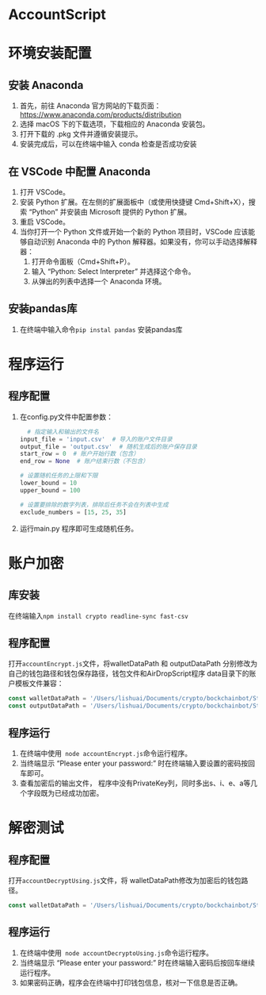 # AccountScript

# 环境安装配置
## 安装 Anaconda
1. 首先，前往 Anaconda 官方网站的下载页面：https://www.anaconda.com/products/distribution
2. 选择 macOS 下的下载选项，下载相应的 Anaconda 安装包。
3. 打开下载的 .pkg 文件并遵循安装提示。
4. 安装完成后，可以在终端中输入 conda 检查是否成功安装
   
## 在 VSCode 中配置 Anaconda
1. 打开 VSCode。
2. 安装 Python 扩展。在左侧的扩展面板中（或使用快捷键 Cmd+Shift+X），搜索 “Python” 并安装由 Microsoft 提供的 Python 扩展。
3. 重启 VSCode。
4. 当你打开一个 Python 文件或开始一个新的 Python 项目时，VSCode 应该能够自动识别 Anaconda 中的 Python 解释器。如果没有，你可以手动选择解释器：
    1. 打开命令面板（Cmd+Shift+P）。
    2. 输入 “Python: Select Interpreter” 并选择这个命令。
    3. 从弹出的列表中选择一个 Anaconda 环境。

## 安装pandas库
1. 在终端中输入命令`pip instal pandas` 安装pandas库

# 程序运行
## 程序配置
1. 在config.py文件中配置参数：
    ``` python
      # 指定输入和输出的文件名
    input_file = 'input.csv'  # 导入的账户文件目录
    output_file = 'output.csv'  # 随机生成后的账户保存目录
    start_row = 0  # 账户开始行数（包含） 
    end_row = None  # 账户结束行数（不包含）
    
    # 设置随机任务的上限和下限
    lower_bound = 10
    upper_bound = 100
    
    # 设置要排除的数字列表，排除后任务不会在列表中生成
    exclude_numbers = [15, 25, 35]
    
    ```

2. 运行main.py 程序即可生成随机任务。





# 账户加密

## 库安装

在终端输入` npm install crypto readline-sync fast-csv `



## 程序配置

打开`accountEncrypt.js`文件，将walletDataPath 和 outputDataPath 分别修改为自己的钱包路径和钱包保存路径，钱包文件和AirDropScript程序 data目录下的账户模板文件兼容：

``` javascript
const walletDataPath = '/Users/lishuai/Documents/crypto/bockchainbot/StkTestWalletData.csv';  // 要加密的钱包路径
const outputDataPath = '/Users/lishuai/Documents/crypto/bockchainbot/StkTestWalletData的副本.csv'; // 加密后的钱包保存路径

```



## 程序运行

1. 在终端中使用` node accountEncrypt.js`命令运行程序。
2. 当终端显示 “Please enter your password:” 时在终端输入要设置的密码按回车即可。
3. 查看加密后的输出文件， 程序中没有PrivateKey列，同时多出s、i、e、a等几个字段既为已经成功加密。



# 解密测试

## 程序配置

打开`accountDecryptUsing.js`文件，将 walletDataPath修改为加密后的钱包路径。

``` javascript
const walletDataPath = '/Users/lishuai/Documents/crypto/bockchainbot/StkTestWalletData的副本.csv'; // 加密后的钱包保存路径
```



## 程序运行

1. 在终端中使用` node accountDecryptoUsing.js`命令运行程序。
2. 当终端显示 “Please enter your password:” 时在终端输入密码后按回车继续运行程序。
3. 如果密码正确，程序会在终端中打印钱包信息，核对一下信息是否正确。